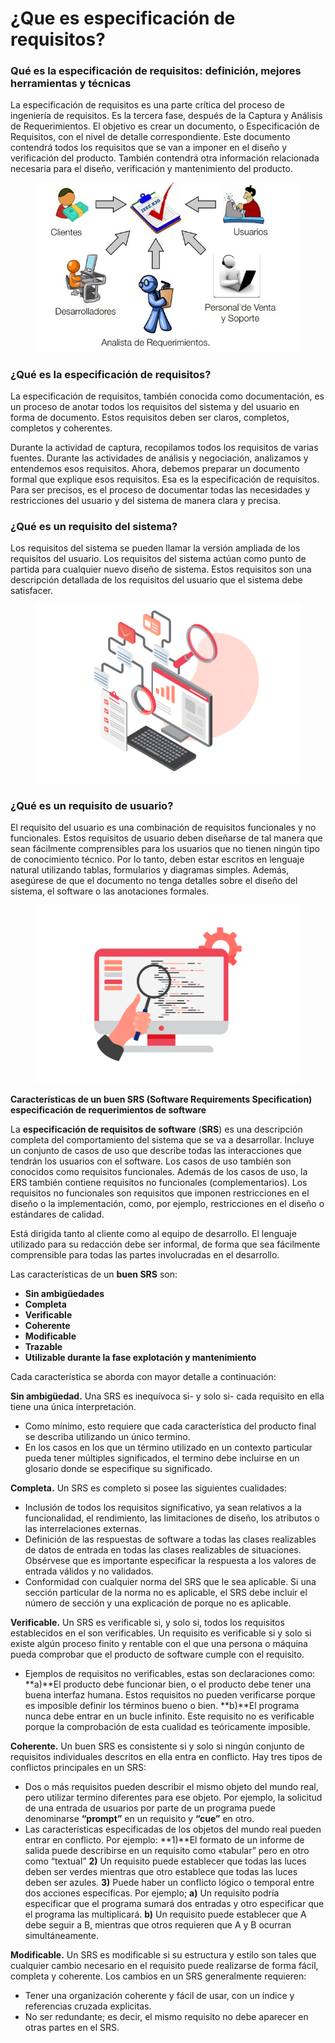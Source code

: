 # ¿Que es especificación de requisitos?

### **Qué es la especificación de requisitos: definición, mejores herramientas y técnicas**&#x20;

La especificación de requisitos es una parte crítica del proceso de ingeniería de requisitos. Es la tercera fase, después de la Captura y Análisis de Requerimientos. El objetivo es crear un documento, o Especificación de Requisitos, con el nivel de detalle correspondiente. Este documento contendrá todos los requisitos que se van a imponer en el diseño y verificación del producto. También contendrá otra información relacionada necesaria para el diseño, verificación y mantenimiento del producto.

<figure><img src=".gitbook/assets/requerimientos.jpg" alt=""><figcaption></figcaption></figure>

### **¿Qué es la especificación de requisitos?**

La especificación de requisitos, también conocida como documentación, es un proceso de anotar todos los requisitos del sistema y del usuario en forma de documento. Estos requisitos deben ser claros, completos, completos y coherentes.&#x20;

Durante la actividad de captura, recopilamos todos los requisitos de varias fuentes. Durante las actividades de análisis y negociación, analizamos y entendemos esos requisitos. Ahora, debemos preparar un documento formal que explique esos requisitos. Esa es la especificación de requisitos. Para ser precisos, es el proceso de documentar todas las necesidades y restricciones del usuario y del sistema de manera clara y precisa.

### **¿Qué es un requisito del sistema?**

Los requisitos del sistema se pueden llamar la versión ampliada de los requisitos del usuario. Los requisitos del sistema actúan como punto de partida para cualquier nuevo diseño de sistema. Estos requisitos son una descripción detallada de los requisitos del usuario que el sistema debe satisfacer.

<figure><img src=".gitbook/assets/Traceability-Main.png" alt=""><figcaption></figcaption></figure>

### **¿Qué es un requisito de usuario?**

El requisito del usuario es una combinación de requisitos funcionales y no funcionales. Estos requisitos de usuario deben diseñarse de tal manera que sean fácilmente comprensibles para los usuarios que no tienen ningún tipo de conocimiento técnico. Por lo tanto, deben estar escritos en lenguaje natural utilizando tablas, formularios y diagramas simples. Además, asegúrese de que el documento no tenga detalles sobre el diseño del sistema, el software o las anotaciones formales.&#x20;

<figure><img src=".gitbook/assets/Review-Main-1.png" alt=""><figcaption></figcaption></figure>

**Características de un buen SRS (Software Requirements Specification) especificación de requerimientos de software**

La **especificación de requisitos de software** (**SRS**) es una descripción completa del comportamiento del sistema que se va a desarrollar. Incluye un conjunto de casos de uso que describe todas las interacciones que tendrán los usuarios con el software. Los casos de uso también son conocidos como requisitos funcionales. Además de los casos de uso, la ERS también contiene requisitos no funcionales (complementarios). Los requisitos no funcionales son requisitos que imponen restricciones en el diseño o la implementación, como, por ejemplo, restricciones en el diseño o estándares de calidad.

Está dirigida tanto al cliente como al equipo de desarrollo. El lenguaje utilizado para su redacción debe ser informal, de forma que sea fácilmente comprensible para todas las partes involucradas en el desarrollo.

Las características de un **buen SRS** son:

* **Sin ambigüedades**
* **Completa**
* **Verificable**
* **Coherente**
* **Modificable**
* **Trazable**
* **Utilizable durante la fase explotación y mantenimiento**

Cada característica se aborda con mayor detalle a continuación:

**Sin ambigüedad.** Una SRS es inequívoca si- y solo si- cada requisito en ella tiene una única interpretación.

* Como mínimo, esto requiere que cada característica del producto final se describa utilizando un único termino.
* En los casos en los que un término utilizado en un contexto particular pueda tener múltiples significados, el termino debe incluirse en un glosario donde se especifique su significado.

**Completa.** Un SRS es completo si posee las siguientes cualidades:

* Inclusión de todos los requisitos significativo, ya sean relativos a la funcionalidad, el rendimiento, las limitaciones de diseño, los atributos o las interrelaciones externas.
* Definición de las respuestas de software a todas las clases realizables de datos de entrada en todas las clases realizables de situaciones. Obsérvese que es importante especificar la respuesta a los valores de entrada válidos y no validados.
* Conformidad con cualquier norma del SRS que le sea aplicable. Si una sección particular de la norma no es aplicable, el SRS debe incluir el número de sección y una explicación de porque no es aplicable.

**Verificable.** Un SRS es verificable si, y solo si, todos los requisitos establecidos en el son verificables. Un requisito es verificable si y solo si existe algún proceso finito y rentable con el que una persona o máquina pueda comprobar que el producto de software cumple con el requisito.

* Ejemplos de requisitos no verificables, estas son declaraciones como: **a)**El producto debe funcionar bien, o el producto debe tener una buena interfaz humana. Estos requisitos no pueden verificarse porque es imposible definir los términos bueno o bien. **b)**El programa nunca debe entrar en un bucle infinito. Este requisito no es verificable porque la comprobación de esta cualidad es teóricamente imposible.

**Coherente.** Un buen SRS es consistente si y solo si ningún conjunto de requisitos individuales descritos en ella entra en conflicto. Hay tres tipos de conflictos principales en un SRS:

* Dos o más requisitos pueden describir el mismo objeto del mundo real, pero utilizar termino diferentes para ese objeto. Por ejemplo, la solicitud de una entrada de usuarios por parte de un programa puede denominarse **“prompt”** en un requisito y **“cue”** en otro.
* Las características especificadas de los objetos del mundo real pueden entrar en conflicto. Por ejemplo: **1)**El formato de un informe de salida puede describirse en un requisito como «tabular” pero en otro como “textual” **2)** Un requisito puede establecer que todas las luces deben ser verdes mientras que otro establece que todas las luces deben ser azules. **3)** Puede haber un conflicto lógico o temporal entre dos acciones específicas. Por ejemplo; **a)** Un requisito podría especificar que el programa sumará dos entradas y otro especificar que el programa las multiplicará. **b)** Un requisito puede establecer que A debe seguir a B, mientras que otros requieren que A y B ocurran simultáneamente.

**Modificable.** Un SRS es modificable si su estructura y estilo son tales que cualquier cambio necesario en el requisito puede realizarse de forma fácil, completa y coherente. Los cambios en un SRS generalmente requieren:

* Tener una organización coherente y fácil de usar, con un índice y referencias cruzada explicitas.
* No ser redundante; es decir, el mismo requisito no debe aparecer en otras partes en el SRS.
